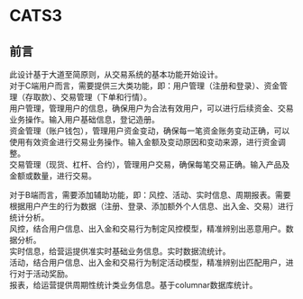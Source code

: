 # CATS3

## 前言
此设计基于大道至简原则，从交易系统的基本功能开始设计。  
对于C端用户而言，需要提供三大类功能，即：用户管理（注册和登录）、资金管理（存取款）、交易管理（下单和行情）。  
用户管理，管理用户的信息，确保用户为合法有效用户，可以进行后续资金、交易业务操作。输入用户基础信息，登记造册。   
资金管理（账户钱包），管理用户资金变动，确保每一笔资金账务变动正确，可以使用有效资金进行交易业务操作。输入金额及变动原因和变动来源，进行资金调整。  
交易管理（现货、杠杆、合约），管理用户交易，确保每笔交易正确。输入产品及金额或数量，进行交易。  

对于B端而言，需要添加辅助功能，即：风控、活动、实时信息、周期报表。需要根据用户产生的行为数据（注册、登录、添加额外个人信息、出入金、交易）进行统计分析。  
风控，结合用户信息、出入金和交易行为制定风控模型，精准辨别出恶意用户。数据分析。      
实时信息，给营运提供准实时基础业务信息。实时数据流统计。    
活动，结合用户信息、出入金和交易行为制定活动模型，精准辨别出匹配用户，进行对于活动奖励。  
报表，给运营提供周期性统计类业务信息。基于columnar数据库统计。  


